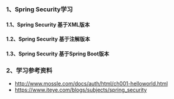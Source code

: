 ### 1、Spring Security学习
#### 1.1、Spring Security 基于XML版本
#### 1.2、Spring Security 基于注解版本
#### 1.3、Spring Security 基于Spring Boot版本

### 2、学习参考资料
- http://www.mossle.com/docs/auth/html/ch001-helloworld.html
- https://www.iteye.com/blogs/subjects/spring_security